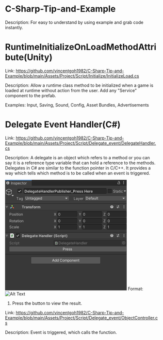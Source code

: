 # C-Sharp-Tip-and-Example

Description: For easy to understand by using example and grab code instantly.

# RuntimeInitializeOnLoadMethodAttribute(Unity)
Link: https://github.com/vincentgoh1982/C-Sharp-Tip-and-Example/blob/main/Assets/Project/Script/Initialize/InitializeLoad.cs

Description: Allow a runtime class method to be initialized when a game is loaded at runtime without action from the user. Add any "Service" component to the prefab.

Examples: Input, Saving, Sound, Config, Asset Bundles, Advertisements

# Delegate Event Handler(C#)
Link: https://github.com/vincentgoh1982/C-Sharp-Tip-and-Example/blob/main/Assets/Project/Script/Delegate_event/DelegateHandler.cs

Description: A delegate is an object which refers to a method or you can say it is a reference type variable that can hold a reference to the methods. Delegates in C# are similar to the function pointer in C/C++. It provides a way which tells which method is to be called when an event is triggered.

![GitHub Logo](https://github.com/vincentgoh1982/C-Sharp-Tip-and-Example/blob/main/Document/Images/DelegateHandlerPublisher_PressHere.png)
Format: ![Alt Text](url)


1. Press the button to view the result.

Link: https://github.com/vincentgoh1982/C-Sharp-Tip-and-Example/blob/main/Assets/Project/Script/Delegate_event/ObjectController.cs

Description: Event is triggered, which calls the function.
